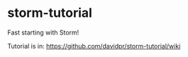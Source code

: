storm-tutorial
==============

Fast starting with Storm!


Tutorial is in:
https://github.com/davidpr/storm-tutorial/wiki
